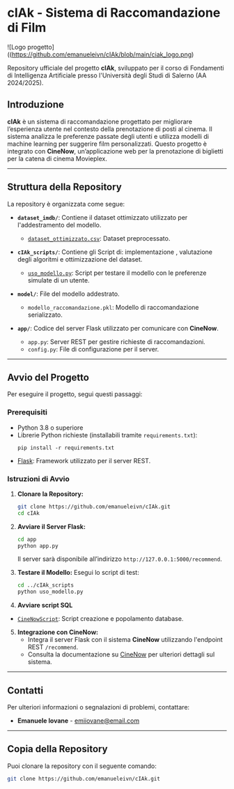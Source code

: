 # cIAk - Sistema di Raccomandazione di Film
![Logo progetto]((https://github.com/emanueleivn/cIAk/blob/main/ciak_logo.png)

Repository ufficiale del progetto **cIAk**, sviluppato per il corso di Fondamenti di Intelligenza Artificiale presso l'Università degli Studi di Salerno (AA 2024/2025).

## Introduzione

**cIAk** è un sistema di raccomandazione progettato per migliorare l’esperienza utente nel contesto della prenotazione di posti al cinema. Il sistema analizza le preferenze passate degli utenti e utilizza modelli di machine learning per suggerire film personalizzati. Questo progetto è integrato con **CineNow**, un’applicazione web per la prenotazione di biglietti per la catena di cinema Movieplex.

---

## Struttura della Repository

La repository è organizzata come segue:

- **`dataset_imdb/`**: Contiene il dataset ottimizzato utilizzato per l'addestramento del modello.
  - [`dataset_ottimizzato.csv`](https://github.com/emanueleivn/cIAk/blob/main/dataset_imdb/dataset_ottimizzato.csv): Dataset preprocessato.
  
- **`cIAk_scripts/`**: Contiene gli Script di: implementazione , valutazione degli algoritmi e ottimizzazione del dataset.
  - [`uso_modello.py`](https://github.com/emanueleivn/cIAk/blob/main/cIAk_scripts/uso_modello.py): Script per testare il modello con le preferenze simulate di un utente.
  
- **`model/`**: File del modello addestrato.
  - `modello_raccomandazione.pkl`: Modello di raccomandazione serializzato.

- **`app/`**: Codice del server Flask utilizzato per comunicare con **CineNow**.
  - `app.py`: Server REST per gestire richieste di raccomandazioni.
  - `config.py`: File di configurazione per il server.

---

## Avvio del Progetto

Per eseguire il progetto, segui questi passaggi:

### Prerequisiti

- Python 3.8 o superiore
- Librerie Python richieste (installabili tramite `requirements.txt`):
  ```
  pip install -r requirements.txt
  ```
- [Flask](https://flask.palletsprojects.com/): Framework utilizzato per il server REST.

### Istruzioni di Avvio

1. **Clonare la Repository:**
   ```bash
   git clone https://github.com/emanueleivn/cIAk.git
   cd cIAk
   ```

2. **Avviare il Server Flask:**
   ```bash
   cd app
   python app.py
   ```
   Il server sarà disponibile all’indirizzo `http://127.0.0.1:5000/recommend`.

3. **Testare il Modello:**
   Esegui lo script di test:
   ```bash
   cd ../cIAk_scripts
   python uso_modello.py
   ```
4. **Avviare script SQL**
  - [`CineNowScript`]([https://github.com/emanueleivn/cIAk/blob/main/dataset_imdb/dataset_ottimizzato.csv](https://github.com/emanueleivn/cIAk/blob/main/CineNow/CineNowScript.sql)): Script creazione e popolamento database.
5. **Integrazione con CineNow:**
   - Integra il server Flask con il sistema **CineNow** utilizzando l'endpoint REST `/recommend`.
   - Consulta la documentazione su [CineNow](https://github.com/emanueleivn/CineNow) per ulteriori dettagli sul sistema.

---

## Contatti

Per ulteriori informazioni o segnalazioni di problemi, contattare:

- **Emanuele Iovane** - [emiiovane@email.com](mailto:emiiovane@email.com)

---

## Copia della Repository

Puoi clonare la repository con il seguente comando:
```bash
git clone https://github.com/emanueleivn/cIAk.git
```

